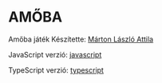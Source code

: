# AMŐBA

Amőba játék
Készítette: [Márton László Attila](https://github.com/marton-laszlo-attila)

JavaScript verzió: [javascript](https://github.com/marton-laszlo-attila/amoba/tree/main/javascript)

TypeScript verzió: [typescript](https://github.com/marton-laszlo-attila/amoba/tree/main/typescript)
